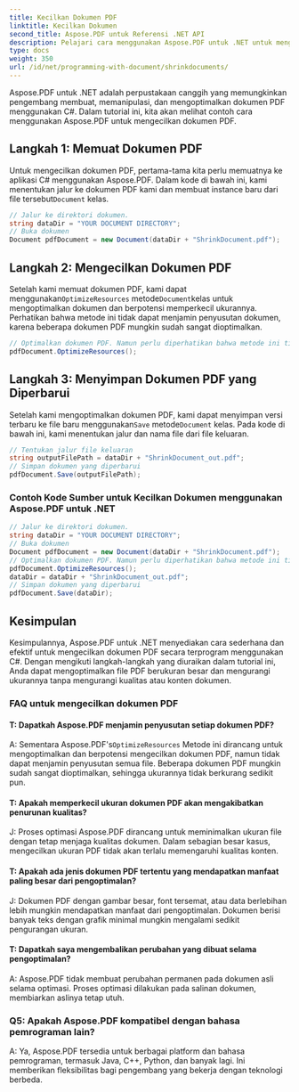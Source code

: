 ```yaml
---
title: Kecilkan Dokumen PDF
linktitle: Kecilkan Dokumen
second_title: Aspose.PDF untuk Referensi .NET API
description: Pelajari cara menggunakan Aspose.PDF untuk .NET untuk mengecilkan dokumen PDF dengan panduan langkah demi langkah ini.
type: docs
weight: 350
url: /id/net/programming-with-document/shrinkdocuments/
---
```

Aspose.PDF untuk .NET adalah perpustakaan canggih yang memungkinkan pengembang membuat, memanipulasi, dan mengoptimalkan dokumen PDF menggunakan C#. Dalam tutorial ini, kita akan melihat contoh cara menggunakan Aspose.PDF untuk mengecilkan dokumen PDF.

## Langkah 1: Memuat Dokumen PDF

 Untuk mengecilkan dokumen PDF, pertama-tama kita perlu memuatnya ke aplikasi C# menggunakan Aspose.PDF. Dalam kode di bawah ini, kami menentukan jalur ke dokumen PDF kami dan membuat instance baru dari file tersebut`Document` kelas.

```csharp
// Jalur ke direktori dokumen.
string dataDir = "YOUR DOCUMENT DIRECTORY";
// Buka dokumen
Document pdfDocument = new Document(dataDir + "ShrinkDocument.pdf");
```

## Langkah 2: Mengecilkan Dokumen PDF

 Setelah kami memuat dokumen PDF, kami dapat menggunakan`OptimizeResources` metode`Document`kelas untuk mengoptimalkan dokumen dan berpotensi memperkecil ukurannya. Perhatikan bahwa metode ini tidak dapat menjamin penyusutan dokumen, karena beberapa dokumen PDF mungkin sudah sangat dioptimalkan.

```csharp
// Optimalkan dokumen PDF. Namun perlu diperhatikan bahwa metode ini tidak dapat menjamin penyusutan dokumen
pdfDocument.OptimizeResources();
```

## Langkah 3: Menyimpan Dokumen PDF yang Diperbarui

 Setelah kami mengoptimalkan dokumen PDF, kami dapat menyimpan versi terbaru ke file baru menggunakan`Save` metode`Document` kelas. Pada kode di bawah ini, kami menentukan jalur dan nama file dari file keluaran.

```csharp
// Tentukan jalur file keluaran
string outputFilePath = dataDir + "ShrinkDocument_out.pdf";
// Simpan dokumen yang diperbarui
pdfDocument.Save(outputFilePath);
```

### Contoh Kode Sumber untuk Kecilkan Dokumen menggunakan Aspose.PDF untuk .NET

```csharp
// Jalur ke direktori dokumen.
string dataDir = "YOUR DOCUMENT DIRECTORY";
// Buka dokumen
Document pdfDocument = new Document(dataDir + "ShrinkDocument.pdf");
// Optimalkan dokumen PDF. Namun perlu diperhatikan bahwa metode ini tidak dapat menjamin penyusutan dokumen
pdfDocument.OptimizeResources();
dataDir = dataDir + "ShrinkDocument_out.pdf";
// Simpan dokumen yang diperbarui
pdfDocument.Save(dataDir);
```

## Kesimpulan

Kesimpulannya, Aspose.PDF untuk .NET menyediakan cara sederhana dan efektif untuk mengecilkan dokumen PDF secara terprogram menggunakan C#. Dengan mengikuti langkah-langkah yang diuraikan dalam tutorial ini, Anda dapat mengoptimalkan file PDF berukuran besar dan mengurangi ukurannya tanpa mengurangi kualitas atau konten dokumen.

### FAQ untuk mengecilkan dokumen PDF

#### T: Dapatkah Aspose.PDF menjamin penyusutan setiap dokumen PDF?

A: Sementara Aspose.PDF's`OptimizeResources` Metode ini dirancang untuk mengoptimalkan dan berpotensi mengecilkan dokumen PDF, namun tidak dapat menjamin penyusutan semua file. Beberapa dokumen PDF mungkin sudah sangat dioptimalkan, sehingga ukurannya tidak berkurang sedikit pun.

#### T: Apakah memperkecil ukuran dokumen PDF akan mengakibatkan penurunan kualitas?

J: Proses optimasi Aspose.PDF dirancang untuk meminimalkan ukuran file dengan tetap menjaga kualitas dokumen. Dalam sebagian besar kasus, mengecilkan ukuran PDF tidak akan terlalu memengaruhi kualitas konten.

#### T: Apakah ada jenis dokumen PDF tertentu yang mendapatkan manfaat paling besar dari pengoptimalan?

J: Dokumen PDF dengan gambar besar, font tersemat, atau data berlebihan lebih mungkin mendapatkan manfaat dari pengoptimalan. Dokumen berisi banyak teks dengan grafik minimal mungkin mengalami sedikit pengurangan ukuran.

#### T: Dapatkah saya mengembalikan perubahan yang dibuat selama pengoptimalan?

A: Aspose.PDF tidak membuat perubahan permanen pada dokumen asli selama optimasi. Proses optimasi dilakukan pada salinan dokumen, membiarkan aslinya tetap utuh.

### Q5: Apakah Aspose.PDF kompatibel dengan bahasa pemrograman lain?

A: Ya, Aspose.PDF tersedia untuk berbagai platform dan bahasa pemrograman, termasuk Java, C++, Python, dan banyak lagi. Ini memberikan fleksibilitas bagi pengembang yang bekerja dengan teknologi berbeda.
